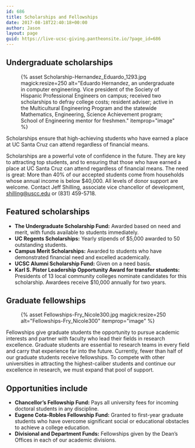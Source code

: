```yaml
---
id: 686
title: Scholarships and Fellowships
date: 2017-08-18T22:40:18+00:00
author: Jason
layout: page
guid: https://live-ucsc-giving.pantheonsite.io/?page_id=686
---
```

## Undergraduate scholarships

<figure class="inline-image right">
{% asset Scholarship-Hernandez_Eduardo_1293.jpg magick:resize=250 alt="Eduardo Hernandez, an undergraduate in computer engineering. Vice president of the Society of Hispanic Professional Engineers on campus; received two scholarships to defray college costs; resident adviser; active in the Multicultural Engineering Program and the statewide Mathematics, Engineering, Science Achievement program; School of Engineering mentor for freshmen." itemprop="image" %}</figure>
Scholarships ensure that high-achieving students who have earned a place at UC Santa Cruz can attend regardless of financial means.

Scholarships are a powerful vote of confidence in the future. They are key to attracting top students, and to ensuring that those who have earned a place at UC Santa Cruz can attend regardless of financial means. The need is great: More than 40% of our accepted students come from households whose annual income is below $40,000. All levels of donor support are welcome. Contact Jeff Shilling, associate vice chancellor of development, shilling@uscc.edu or (831) 459-5718.

## Featured scholarships

* **The Undergraduate Scholarship Fund:** Awarded based on need and merit, with funds available to students immediately.
* **UC Regents Scholarships:** Yearly stipends of $5,000 awarded to 50 outstanding students.
* **Campus Merit Scholarships:** Awarded to students who have demonstrated financial need and excelled academically.
* **UCSC Alumni Scholarship Fund:** Given on a need basis.
* **Karl S. Pister Leadership Opportunity Award for transfer students:** Presidents of 13 local community colleges nominate candidates for this scholarship. Awardees receive $10,000 annually for two years.

## Graduate fellowships

<figure class="inline-image right">
{% asset Fellowships-Fry_Nicole300.jpg magick:resize=250 alt="Fellowships-Fry_Nicole300" itemprop="image" %}</figure>
Fellowships give graduate students the opportunity to pursue academic interests and partner with faculty who lead their fields in research excellence. Graduate students are essential to research teams in every field and carry that experience far into the future. Currently, fewer than half of our graduate students receive fellowships. To compete with other universities in attracting the highest-caliber students and continue our excellence in research, we must expand that pool of support.

## Opportunities include

* **Chancellor’s Fellowship Fund:** Pays all university fees for incoming doctoral students in any discipline.
* **Eugene Cota-Robles Fellowship Fund:** Granted to first-year graduate students who have overcome significant social or educational obstacles to achieve a college education.
* **Divisional and Department Funds:** Fellowships given by the Dean’s Offices in each of our academic divisions.
